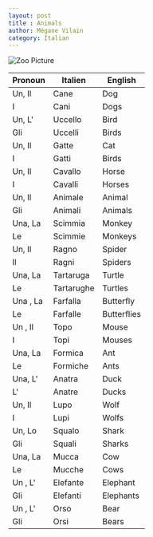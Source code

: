 ```yaml
---
layout: post
title : Animals
author: Mégane Vilain
category: Italian
---
```


![Zoo Picture](http://www.mdjunited.com/medias/images/zoo.jpg)

|Pronoun|Italien|English
|--|--|--|
|Un, Il|Cane|Dog|
|I|Cani|Dogs|
|Un, L'|Uccello|Bird
|Gli|Uccelli|Birds|
|Un, Il|Gatte|Cat
|I|Gatti|Birds
|Un, Il|Cavallo|Horse
|I|Cavalli|Horses
|Un, Il|Animale|Animal
|Gli|Animali|Animals
|Una, La| Scimmia| Monkey
|Le | Scimmie | Monkeys
|Un, Il | Ragno |Spider
|Il | Ragni | Spiders
|Una, La | Tartaruga | Turtle
|Le | Tartarughe | Turtles
|Una , La | Farfalla | Butterfly
|Le | Farfalle| Butterflies
|Un , Il | Topo | Mouse
|I |Topi | Mouses
|Una, La | Formica | Ant
|Le | Formiche | Ants
|Una, L'| Anatra | Duck
|L' | Anatre | Ducks
|Un, Il | Lupo | Wolf
|I | Lupi | Wolfs
|Un, Lo | Squalo | Shark
|Gli | Squali | Sharks
|Una, La | Mucca | Cow
|Le | Mucche | Cows
|Un , L' | Elefante | Elephant
|Gli | Elefanti | Elephants
|Un , L' | Orso | Bear
|Gli | Orsi  | Bears
